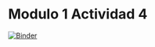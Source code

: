 # Modulo 1 Actividad 4

[![Binder](https://mybinder.org/badge_logo.svg)](https://mybinder.org/v2/gh/gustavo/Modulo1_Actividad4/main)
